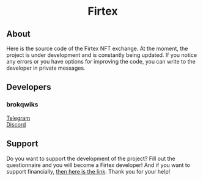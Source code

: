 <h1 align="center">Firtex</h1>

<h2>About</h2>
Here is the source code of the Firtex NFT exchange. At the moment, the project is under development and is constantly being updated. If you notice any errors or you have options for improving the code, you can write to the developer in private messages.

<h2>Developers</h2>
<h3>brokqwiks</h3>
<a href="https://t.me/brokqwiks")">Telegram</a><br>
<a href="https://discordapp.com/users/790970015452102657/">Discord</a>

<h2>Support</h2>
Do you want to support the development of the project? Fill out the <a>questionnaire</a> and you will become a Firtex developer! And if you want to support financially, <a href="">then here is the link</a>.
Thank you for your help!
